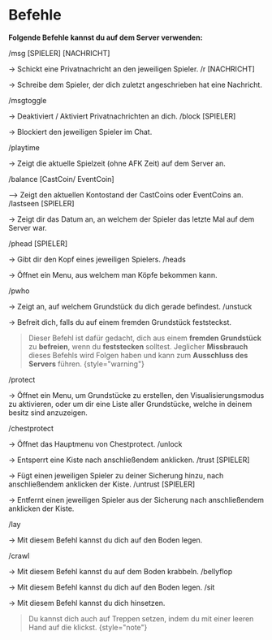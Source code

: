 # Befehle

**Folgende Befehle kannst du auf dem Server verwenden:**


<procedure title="Chat und Textnachrichten" collapsible="true" default-state="collapsed">
<step>
/msg [SPIELER] [NACHRICHT]

→ Schickt eine Privatnachricht an den jeweiligen Spieler.
</step>
<step>
/r [NACHRICHT]

→ Schreibe dem Spieler, der dich zuletzt angeschrieben hat eine Nachricht.

</step>
<step>
/msgtoggle

→ Deaktiviert / Aktiviert Privatnachrichten an dich.
</step>
<step>
/block [SPIELER]

→ Blockiert den jeweiligen Spieler im Chat.
</step>
</procedure>

<procedure title="Informationen" collapsible="true" default-state="collapsed">
<step>
/playtime

→ Zeigt die aktuelle Spielzeit (ohne AFK Zeit) auf dem Server an.

</step>
<step>
/balance [CastCoin/ EventCoin]

--> Zeigt den aktuellen Kontostand der CastCoins oder EventCoins an.
</step>
<step>
/lastseen [SPIELER]

→ Zeigt dir das Datum an, an welchem der Spieler das letzte Mal auf dem Server war.
</step>
</procedure>

<procedure title="Köpfe" collapsible="true" default-state="collapsed">
<step>
/phead [SPIELER]

→ Gibt dir den Kopf eines jeweiligen Spielers.
</step>
<step>
/heads

→ Öffnet ein Menu, aus welchem man Köpfe bekommen kann.
</step>
</procedure>

<procedure title="Grundstücke" collapsible="true" default-state="collapsed">
<step>
/pwho

→ Zeigt an, auf welchem Grundstück du dich gerade befindest.
</step>
<step>
/unstuck

→ Befreit dich, falls du auf einem fremden Grundstück feststeckst.
> Dieser Befehl ist dafür gedacht, dich aus einem **fremden Grundstück** zu **befreien**, wenn du **feststecken**
> solltest. Jeglicher **Missbrauch** dieses Befehls wird Folgen haben und kann zum **Ausschluss des Servers** führen.
> {style="warning"}

</step>
<step>
/protect 

→ Öffnet ein Menu, um Grundstücke zu erstellen, den Visualisierungsmodus zu aktivieren, oder um dir eine Liste aller
Grundstücke, welche in deinem besitz sind anzuzeigen.
</step>
</procedure>

<procedure title="Chestprotect" collapsible="true" default-state="collapsed">
<step>
/chestprotect

→ Öffnet das Hauptmenu von Chestprotect.
</step>
<step>
/unlock

→ Entsperrt eine Kiste nach anschließendem anklicken.
</step>
<step>
/trust [SPIELER]

→ Fügt einen jeweiligen Spieler zu deiner Sicherung hinzu, nach anschließendem anklicken der Kiste.
</step>
<step>
/untrust [SPIELER]

→ Entfernt einen jeweiligen Spieler aus der Sicherung nach anschließendem anklicken der Kiste.
</step>
</procedure>

<procedure title="Positionen" collapsible="true" default-state="collapsed">
<step>
/lay 

→ Mit diesem Befehl kannst du dich auf den Boden legen.

</step>
<step>
/crawl

→ Mit diesem Befehl kannst du auf dem Boden krabbeln.
</step>
<step>
/bellyflop

→ Mit diesem Befehl kannst du dich auf den Boden legen.
</step>
<step>
/sit

→ Mit diesem Befehl kannst du dich hinsetzen.

> Du kannst dich auch auf Treppen setzen, indem du mit einer leeren Hand auf die klickst.
> {style="note"}
</step>
</procedure>


